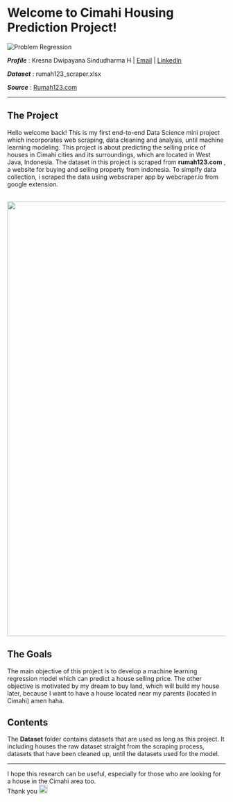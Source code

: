 # Welcome to Cimahi Housing Prediction Project! 
 
 ![Problem Regression](https://img.shields.io/badge/Problem-Multivariable%20Regression-brightgreen.svg)
 
 **_Profile_** : Kresna Dwipayana Sindudharma H | [Email](mailto:kresnadwipsh@gmail.com) | [LinkedIn](https://www.linkedin.com/in/kresnadwipsh)
 
 **_Dataset_** : rumah123_scraper.xlsx
 
 **_Source_** :  [Rumah123.com](https://www.rumah123.com/jual/cimahi/rumah/)
 
 ---

## The Project

Hello welcome back! This is my first end-to-end Data Science mini project which incorporates web scraping, data cleaning and analysis, until machine learning modeling. This project is about predicting the selling price of houses in  Cimahi cities and its surroundings, which are located in West Java, Indonesia. The dataset in this project is scraped from __rumah123.com__ , a website for buying and selling property from indonesia. To simplfy data collection, i scraped the data using webscraper app by webcraper.io from google extension.  

<br>

<img src="https://pbs.twimg.com/profile_images/1143491896402223104/gPAAPMvg.png" width="1000" />

## The Goals

The main objective of this project is to develop a machine learning regression model which can predict a house selling price. The other objective is motivated by my dream to buy land, which will build my house later, because I want to have a house located near my parents (located in Cimahi) amen haha.

## Contents

The __Dataset__ folder contains datasets that are used as long as this project. It including houses the raw dataset straight from the scraping process, datasets that have been cleaned up, until the datasets used for the model.

---

I hope this research can be useful, especially for those who are looking for a house in the Cimahi area too. <br> 
Thank you <img src= "https://cdn.shopify.com/s/files/1/1061/1924/products/18_1024x1024.png?v=1571606118" width="20" />
